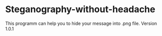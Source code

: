 # Steganography-without-headache
This programm can help you to hide your message into .png file.
Version 1.0.1
